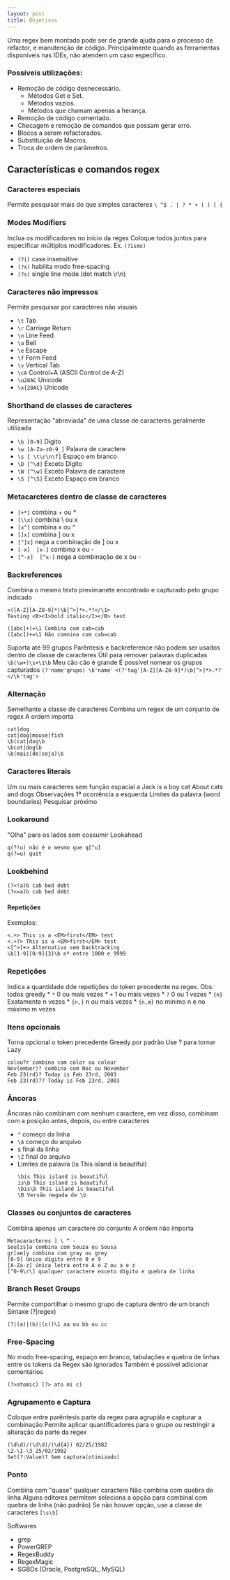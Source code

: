 ```yaml
---
layout: post
title: Objetivos
---
```

Uma regex bem montada pode ser de grande ajuda para o processo de refactor, e manutenção de código. Principalmente quando as ferramentas disponíveis nas IDEs, não atendem um caso específico. 

### Possíveis utilizações:
* Remoção de código desnecessário.
  * Métodos Get e Set.
  * Métodos vazios.
  * Métodos que chamam apenas a herança.
* Remoção de código comentado.
* Checagem e remoção de comandos que possam gerar erro.
* Blocos a serem refactorados.
* Substituição de Macros.
* Troca de ordem de parâmetros.

## Características e comandos regex

### Caracteres especiais
Permite pesquisar mais do que simples caracteres
```\ ^$ . | ? * + ( ) [ {```

### Modes Modifiers
Inclua os modificadores no início da regex
Coloque todos juntos para especificar múltiplos modificadores.
Ex. ```(?ismx)```
* ```(?i)``` case insensitive
* ```(?x)``` habilita modo free-spacing
* ```(?s)``` single line mode (dot match \r\n)

### Caracteres não impressos
Permite pesquisar por caracteres não visuais
* ```\t``` Tab
* ```\r``` Carriage Return
* ```\n``` Line Feed
* ```\a``` Bell
* ```\e``` Escape
* ```\f``` Form Feed
* ```\v``` Vertical Tab
* ```\cA``` Control+A (ASCII Control de A-Z)
* ```\u20AC``` Unicode
* ```\x{20AC}``` Unicode

### Shorthand de classes de caracteres
Representação "abreviada" de uma classe de caracteres geralmente utilizada
* ```\b [0-9]``` Dígito 
* ```\w [A-Za-z0-9_]``` Palavra de caractere
* ```\s [ \t\r\n\f]``` Espaço em branco
* ```\D [^\d]``` Exceto Dígito
* ```\W [^\w]``` Exceto Palavra de caractere
* ```\S [^\S]``` Exceto Espaço em branco

### Metacarcteres dentro de classe de caracteres
* ```[+*]``` combina + ou *
* ```[\\x]``` combina \ ou x
* ```[x^]``` combina x ou ^
* ```[]x]``` combina ] ou x
* ```[^]x]``` nega a combinação de ] ou x
* ```[-x]  [x-]``` combina x ou -
* ```[^-x]  [^x-]``` nega a combinação de x ou -

### Backreferences
Combina o mesmo texto previmanete encontrado e capturado pelo grupo indicado
```
<([A-Z][A-Z0-9]*)\b[^>]*>.*?</\1>
Testing <B><I>bold italic</I></B> text

([abc]+)=\1 Combina com cab=cab
([abc])+=\1 Não comnina com cab=cab
```

Suporta até 99 grupos
Parêntesis e backreference não podem ser usados dentro de classe de caracteres
Útil para remover palavras duplicadas
```\b(\w+)\s+\1\b``` Meu cão cão é grande
É possível nomear os grupos capturados
```(?'name'grupo) \k'name'```
```<(?'tag'[A-Z][A-Z0-9]*)\b[^>]*>.*?</\k'tag'>```

### Alternação
Semelhante a classe de caracteres
Combina um regex de um conjunto de regex
A ordem importa
```
cat|dog
cat|dog|mouse|fish
\b(cat|dog\b
\bcat|dog\b
\b(mais|de|seja)\b
```

### Caracteres literais
Um ou mais caracteres sem função espacial
a Jack is a boy
cat About cats and dogs
Observações 
1ª ocorrência a esquerda
Limites da palavra (word boundaries)
Pesquisar próximo

### Lookaround
"Olha" para os lados sem cossumir
Lookahead
```
q(?!u) não é o mesmo que q[^u]
q(?=u) quit
```

### Lookbehind
```
(?<!a)b cab bed debt
(?<=a)b cab bed debt
```

#### Repetições
Exemplos:
```
<.+> This is a <EM>first</EM> test
<.+?> This is a <EM>first</EM> test
<[^>]+> Alternativa sem backtracking
\b[1-9][0-9]{3}\b nº entre 1000 e 9999
```

### Repetições
Indica a quantidade dde repetições do token precedente na regex. Obs: todos greedy
	* ```*``` 0 ou mais vezes
	* ```+``` 1 ou mais vezes
	* ```?``` 0 ou 1 vezes
	* ```{n}``` Exatamente n vezes
	* ```{n,}``` n ou mais vezes
	* ```{n,m}``` no mínimo n e no máximo m vezes

### Itens opcionais
Torna opcional o token precedente
Greedy por padrão
Use ? para tornar Lazy
```
colou?r combina com color ou colour
Nov(ember)? combina com Noc ou November
Feb 23(rd)? Today is Feb 23rd, 2003
Feb 23(rd)?? Today is Feb 23rd, 2003
```

### Âncoras
Âncoras não combinam com nenhum caractere, em vez disso, combinam com a posição antes, depois, ou entre caracteres
* ```^``` começo da linha
* ```\A``` começo do arquivo
* ```$``` final da linha
* ```\Z``` final do arquivo
* Limites de palavra (is This island is beautiful)
  ```
  \bis This island is beautiful
  is\b This island is beautiful
  \bis\b This island is beautiful
  \B Versão negada de \b
  ```

### Classes ou conjuntos de caracteres
Combina apenas um caractere do conjunto
A ordem não importa
```
Metacaracteres ] \ ^ - 
Sou[zs]a combina com Souza ou Sousa
gr[ae]y combina com gray ou grey
[0-9] único dígito entre 0 e 9
[A-Za-z] única letra entre A e Z ou a e z
[^0-9\r\] qualquer caractere exceto dígito e quebra de linha
```

### Branch Reset Groups
Permite comportilhar o mesmo grupo de captura dentro de um branch
Sintaxe (?|regex)
```
(?|(a)|(b)|(c))\1 aa ou bb ou cc
```

### Free-Spacing
No modo free-spacing, espaço em branco, tabulações e quebra de linhas entre os tokens da Regex são ignorados
Também é possível adicionar comentários
```
(?>atomic) (?> ato mi c)
```

### Agrupamento e Captura
Coloque entre parêntesis parte da regex para agrupála e capturar a combinação
Permite aplicar quantificadores para o grupo ou restringir a alteração da parte da regex
```
(\d\d)/(\d\d)/(\d{4}) 02/25/1982
\2-\1-\3 25/02/1982
Set(?:Value)? Sem captura(otimizado)
```

### Ponto
Combina com "quase" qualquer caractere
Não combina com quebra de linha
Alguns editores permitem seleciona a opção para combinal com quebra de linha (não padrão)
Se não houver opção, use a classe de caracteres ```[\s\S]```

Softwares
* grep
* PowerGREP
* RegexBuddy
* RegexMagic
* SGBDs (Oracle, PostgreSQL, MySQL)





